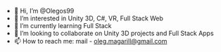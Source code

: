 - 👋 Hi, I’m @Olegos99
- 👀 I’m interested in Unity 3D, C#, VR, Full Stack Web
- 🌱 I’m currently learning Full Stack
- 💞️ I’m looking to collaborate on Unity 3D projects and Full Stack Apps
- 📫 How to reach me: mail - oleg.magarill@gmail.com

<!---
Olegos99/Olegos99 is a ✨ special ✨ repository because its `README.md` (this file) appears on your GitHub profile.
You can click the Preview link to take a look at your changes.
--->
